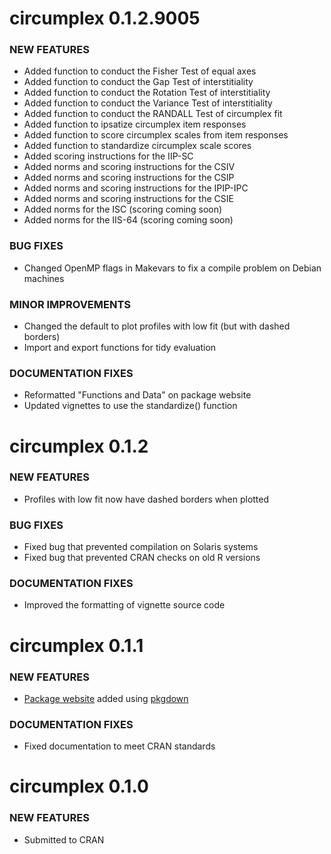 circumplex 0.1.2.9005
=============================

### NEW FEATURES

* Added function to conduct the Fisher Test of equal axes
* Added function to conduct the Gap Test of interstitiality
* Added function to conduct the Rotation Test of interstitiality
* Added function to conduct the Variance Test of interstitiality
* Added function to conduct the RANDALL Test of circumplex fit
* Added function to ipsatize circumplex item responses
* Added function to score circumplex scales from item responses
* Added function to standardize circumplex scale scores
* Added scoring instructions for the IIP-SC
* Added norms and scoring instructions for the CSIV
* Added norms and scoring instructions for the CSIP
* Added norms and scoring instructions for the IPIP-IPC
* Added norms and scoring instructions for the CSIE
* Added norms for the ISC (scoring coming soon)
* Added norms for the IIS-64 (scoring coming soon)

### BUG FIXES

* Changed OpenMP flags in Makevars to fix a compile problem on Debian machines

### MINOR IMPROVEMENTS

* Changed the default to plot profiles with low fit (but with dashed borders)
* Import and export functions for tidy evaluation

### DOCUMENTATION FIXES

* Reformatted "Functions and Data" on package website
* Updated vignettes to use the standardize() function

circumplex 0.1.2
=============================

### NEW FEATURES

* Profiles with low fit now have dashed borders when plotted

### BUG FIXES

* Fixed bug that prevented compilation on Solaris systems
* Fixed bug that prevented CRAN checks on old R versions

### DOCUMENTATION FIXES

* Improved the formatting of vignette source code

circumplex 0.1.1
=============================

### NEW FEATURES

* [Package website](https://circumplex.jmgirard.com) added using [pkgdown](https://pkgdown.r-lib.org/)

### DOCUMENTATION FIXES

* Fixed documentation to meet CRAN standards

circumplex 0.1.0
=============================

### NEW FEATURES

* Submitted to CRAN
